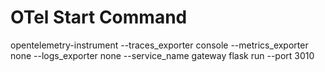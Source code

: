 # OTel Start Command
opentelemetry-instrument --traces_exporter console --metrics_exporter none --logs_exporter none --service_name gateway flask run --port 3010